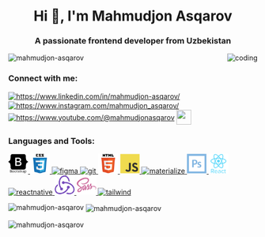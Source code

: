 <h1 align="center">Hi 👋, I'm Mahmudjon Asqarov</h1>

<h3 align="center">A passionate frontend developer from Uzbekistan</h3>
<img align="right" alt="coding" height="200" src="https://media4.giphy.com/media/qgQUggAC3Pfv687qPC/giphy.gif" >
<p align="left"> <img src="https://komarev.com/ghpvc/?username=mahmudjon-asqarov&label=Profile%20views&color=0e75b6&style=flat" alt="mahmudjon-asqarov" /> </p>
<h3 align="left">Connect with me:</h3>
<p align="left">
<a href="https://linkedin.com/in/https://www.linkedin.com/in/mahmudjon-asqarov/" target="blank"><img align="center" src="https://raw.githubusercontent.com/rahuldkjain/github-profile-readme-generator/master/src/images/icons/Social/linked-in-alt.svg" alt="https://www.linkedin.com/in/mahmudjon-asqarov/" height="30" width="40" /></a>
<a href="https://www.instagram.com/mahmudjon_asqarov/" target="blank"><img align="center" src="https://raw.githubusercontent.com/rahuldkjain/github-profile-readme-generator/master/src/images/icons/Social/instagram.svg" alt="https://www.instagram.com/mahmudjon_asqarov/" height="30" width="40" /></a>
<a href="https://www.youtube.com/@mahmudjonasqarov" target="blank"><img align="center" src="https://raw.githubusercontent.com/rahuldkjain/github-profile-readme-generator/master/src/images/icons/Social/youtube.svg" alt="https://www.youtube.com/@mahmudjonasqarov" height="30" width="40" /></a>
<a href="https://t.me/MahmudjonAsqarov" target="blank"><img align="center" src="https://cdn3.iconfinder.com/data/icons/popular-services-brands-vol-2/512/telegram-512.png" height="30" width="30" /></a>
</p>

<h3 align="left">Languages and Tools:</h3>
<p align="left"> <a href="https://getbootstrap.com" target="_blank" rel="noreferrer"> <img src="https://raw.githubusercontent.com/devicons/devicon/master/icons/bootstrap/bootstrap-plain-wordmark.svg" alt="bootstrap" width="40" height="40"/> </a> <a href="https://www.w3schools.com/css/" target="_blank" rel="noreferrer"> <img src="https://raw.githubusercontent.com/devicons/devicon/master/icons/css3/css3-original-wordmark.svg" alt="css3" width="40" height="40"/> </a> <a href="https://www.figma.com/" target="_blank" rel="noreferrer"> <img src="https://www.vectorlogo.zone/logos/figma/figma-icon.svg" alt="figma" width="40" height="40"/> </a> <a href="https://git-scm.com/" target="_blank" rel="noreferrer"> <img src="https://www.vectorlogo.zone/logos/git-scm/git-scm-icon.svg" alt="git" width="40" height="40"/> </a> <a href="https://www.w3.org/html/" target="_blank" rel="noreferrer"> <img src="https://raw.githubusercontent.com/devicons/devicon/master/icons/html5/html5-original-wordmark.svg" alt="html5" width="40" height="40"/> </a> <a href="https://developer.mozilla.org/en-US/docs/Web/JavaScript" target="_blank" rel="noreferrer"> <img src="https://raw.githubusercontent.com/devicons/devicon/master/icons/javascript/javascript-original.svg" alt="javascript" width="40" height="40"/> </a> <a href="https://materializecss.com/" target="_blank" rel="noreferrer"> <img src="https://raw.githubusercontent.com/prplx/svg-logos/5585531d45d294869c4eaab4d7cf2e9c167710a9/svg/materialize.svg" alt="materialize" width="40" height="40"/> </a> <a href="https://www.photoshop.com/en" target="_blank" rel="noreferrer"> <img src="https://raw.githubusercontent.com/devicons/devicon/master/icons/photoshop/photoshop-line.svg" alt="photoshop" width="40" height="40"/> </a> <a href="https://reactjs.org/" target="_blank" rel="noreferrer">
<img src="https://raw.githubusercontent.com/devicons/devicon/master/icons/react/react-original-wordmark.svg" alt="react" width="40" height="40"/> </a> <a href="https://reactnative.dev/" target="_blank" rel="noreferrer"> <img src="https://reactnative.dev/img/header_logo.svg" alt="reactnative" width="40" height="40"/> </a> <a href="https://redux.js.org" target="_blank" rel="noreferrer"> <img src="https://raw.githubusercontent.com/devicons/devicon/master/icons/redux/redux-original.svg" alt="redux" width="40" height="40"/> </a> <a href="https://sass-lang.com" target="_blank" rel="noreferrer"> <img src="https://raw.githubusercontent.com/devicons/devicon/master/icons/sass/sass-original.svg" alt="sass" width="40" height="40"/> </a> <a href="https://tailwindcss.com/" target="_blank" rel="noreferrer"> <img src="https://www.vectorlogo.zone/logos/tailwindcss/tailwindcss-icon.svg" alt="tailwind" width="40" height="40"/> </a> </p>
<p><img align="left" src="https://github-readme-stats.vercel.app/api/top-langs?username=mahmudjon-asqarov&show_icons=true&locale=en&layout=compact" alt="mahmudjon-asqarov" /></p>
<p>&nbsp;<img align="center" src="https://github-readme-stats.vercel.app/api?username=mahmudjon-asqarov&show_icons=true&locale=en" alt="mahmudjon-asqarov" /></p>
<p><img align="center" src="https://github-readme-streak-stats.herokuapp.com/?user=mahmudjon-asqarov&" alt="mahmudjon-asqarov" /></p>
